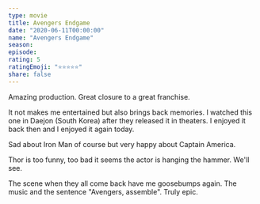 ```yaml
---
type: movie
title: Avengers Endgame
date: "2020-06-11T00:00:00"
name: "Avengers Endgame"
season:
episode:
rating: 5
ratingEmoji: "⭐️⭐️⭐️⭐️⭐️"
share: false
---
```


Amazing production. Great closure to a great franchise.

It not makes me entertained but also brings back memories. I watched this one in Daejon (South Korea) after they released it in theaters. I enjoyed it back then and I enjoyed it again today.

Sad about Iron Man of course but very happy about Captain America.

Thor is too funny, too bad it seems the actor is hanging the hammer. We'll see.

The scene when they all come back have me goosebumps again. The music and the sentence "Avengers, assemble". Truly epic.
